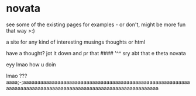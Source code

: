 # novata

see some of the existing pages for examples - or don't, might be more fun that way >:)

a site for any kind of interesting musings thoughts or html

have a thought? jot it down and pr that ####
'^^ sry abt that
e theta novata

eyy lmao how u doin

lmao
???
aaaa;-;aaaaaaaaaaaaaaaaaaaaaaaaaaaaaaaaaaaaaaaaaaaaaaaaaaaaaaaaaaaaaaaaaaaaaaaaaaaaaaaaaaaaaaaaaaaaaaaaaaaaaaaaaaaaaaa